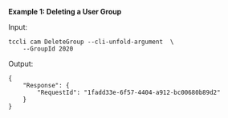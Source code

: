 **Example 1: Deleting a User Group**



Input: 

```
tccli cam DeleteGroup --cli-unfold-argument  \
    --GroupId 2020
```

Output: 
```
{
    "Response": {
        "RequestId": "1fadd33e-6f57-4404-a912-bc00680b89d2"
    }
}
```

